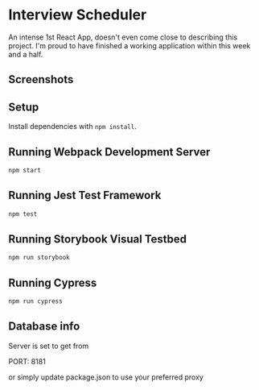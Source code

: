 # Interview Scheduler

An intense 1st React App, doesn't even come close to describing this project. I'm proud to have finished a working application within this week and a half.


## Screenshots








## Setup

Install dependencies with `npm install`.

## Running Webpack Development Server

```sh
npm start
```

## Running Jest Test Framework

```sh
npm test
```

## Running Storybook Visual Testbed

```sh
npm run storybook
```

## Running Cypress

```sh
npm run cypress
```

## Database info

Server is set to get from

PORT: 8181

or simply update package.json to use your preferred proxy